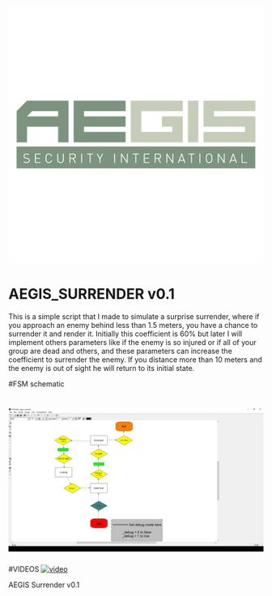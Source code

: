 # ![aegis_surrender](screens/logo.png)
# AEGIS_SURRENDER v0.1

This is a simple script that I made to simulate a surprise surrender, where
if you approach an enemy behind less than 1.5 meters, you have a chance to surrender it and render it. Initially this coefficient is 60% but later I will implement others parameters like if the enemy is so injured or if all of your group are dead and others, and these parameters can increase the coefficient to surrender the enemy.
If you distance more than 10 meters and the enemy is out of sight he will return to its initial state.

#FSM schematic

# ![surrender](screens/surrender.jpg)

#VIDEOS
[![video](https://j.gifs.com/wpZGjR.gif)](https://www.youtube.com/watch?v=zETOkt7ED_c&feature=youtu.be)

AEGIS Surrender v0.1
